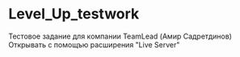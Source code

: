 # Level_Up_testwork
Тестовое задание для компании TeamLead (Амир Садретдинов)
Открывать с помощъю расширения "Live Server"
